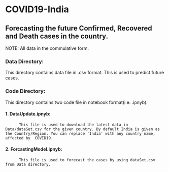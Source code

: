 # COVID19-India
## Forecasting the future Confirmed, Recovered and Death cases in the country.

NOTE: All data in the commulative form.

### Data Directory:
This directory contains data file in .csv format. This is used to predict future cases.

### Code Directory:
This directory contains two code file in notebook format(i.e. .ipnyb).
  #### 1. DataUpdate.ipnyb: 
          This file is used to download the latest data in Data/dataSet.csv for the given country. By default India is given as the Country/Region. You can replace 'India' with any country name, affected by  COVID19. 
  #### 2. ForcastingModel.ipnyb:
          This file is used to forecast the cases by using dataSet.csv from Data directory.  
